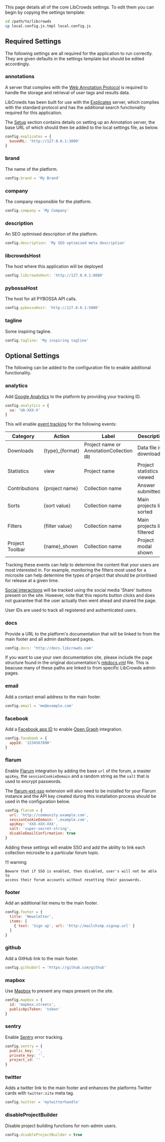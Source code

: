 This page details all of the core LibCrowds settings. To edit them you can
begin by copying the settings template:

```bash
cd /path/to/libcrowds
cp local.config.js.tmpl local.config.js
```

## Required Settings

The following settings are all required for the application to run correctly.
They are given defaults in the settings template but should be edited
accordingly.

### annotations

A server that complies with the
[Web Annotation Protocol](https://www.w3.org/TR/annotation-protocol) is
required to handle the storage and retrieval of user tags and results data.

LibCrowds has been built for use with the
[Explicates](https://github.com/alexandermendes/explicates) server, which
complies with the standard protocol and has the additional search
functionality required for this application.

The [Setup](/setup/introduction.md) section contains details on setting up an
Annotation server, the base URL of which should then be added to the local
settings file, as below.

```js
config.explicates = {
  baseURL: 'http://127.0.0.1:3000'
}
```

### brand

The name of the platform.

```js
config.brand = 'My Brand'
```

### company

The company responsible for the platform.

```js
config.company = 'My Company'
```

### description

An SEO optimised description of the platform.

```js
config.description: 'My SEO optimised meta description'
```

### libcrowdsHost

The host where this application will be deployed

```js
config.libcrowdsHost: 'http://127.0.0.1:8080'
```

### pybossaHost

The host for all PYBOSSA API calls.

```js
config.pybossaHost: 'http://127.0.0.1:5000'
```

### tagline

Some inspiring tagline.

```js
config.tagline: 'My inspiring tagline'
```

## Optional Settings

The following can be added to the configuration file to enable additional
functionality.

### analytics

Add [Google Analytics](https://analytics.google.com) to the platform by
providing your tracking ID.

```js
config.analytics = {
  ua: 'UA-XXX-X'
}
```

This will enable
[event tracking](https://developers.google.com/analytics/devguides/collection/analyticsjs/events)
for the following events:

| Category        | Action          | Label                                    | Description                 |
|-----------------|-----------------|------------------------------------------|-----------------------------|
| Downloads       | {type}_{format} | Project name or AnnotationCollection IRI | Data file is downloaded     |
| Statistics      | view            | Project name                             | Project statistics viewed   |
| Contributions   | {project name}  | Collection name                          | Answer submitted            |
| Sorts           | {sort value}    | Collection name                          | Main projects list sorted   |
| Filters         | {filter value}  | Collection name                          | Main projects list filtered |
| Project Toolbar | {name}_shown    | Collection name                          | Project modal shown         |


Tracking these events can help to determine the content that your users are most
interested in. For example, monitoring the filters most used for a microsite can
help determine the types of project that should be prioritised for release at
a given time.

[Social interactions](https://developers.google.com/analytics/devguides/collection/analyticsjs/social-interactions)
will be tracked using the social media 'Share' buttons present on the site.
However, note that this reports button clicks and does not guarantee that the
user actually then went ahead and shared the page.

User IDs are used to track all registered and authenticated users.

### docs

Provide a URL to the platform's documentation that will be linked to from the
main footer and all admin dashboard pages.

```js
config.docs: 'http://docs.libcrowds.com'
```

If you want to use your own documentation site, please include the page
structure found in the original documentation's
[mkdocs.yml](https://github.com/LibCrowds/docs/blob/master/mkdocs.yml) file.
This is beacuse many of these paths are linked to from specific LibCrowds
admin pages.

### email

Add a contact email address to the main footer.

```js
config.email = 'me@example.com'
```

### facebook

Add a [Facebook app ID](https://developers.facebook.com/docs/apps/register) to
enable [Open Graph](https://developers.facebook.com/docs/sharing/opengraph)
integration.

```js
config.facebook = {
  appId: '1234567890'
}
```

### flarum

Enable [Flarum](http://flarum.org/) integration by adding the base `url` of
the forum, a master `apiKey`, the `sessionCookieDomain` and a random string as
the `salt` that is used to encrypt passwords.

The [flarum-ext-sso](https://github.com/fabwu/flarum-ext-sso) extension will
also need to be installed for your Flarum instance and the API key created
during this installation process should be used in the configuration
below.

```js
config.flarum = {
  url: 'http://community.example.com',
  sessionCookieDomain: '.example.com',
  apiKey: 'XXX-XXX-XXX',
  salt: 'super-secret-string',
  disableEmailConfirmation: true
}
```

Adding these settings will enable SSO and add the ability to link each
collection microsite to a particular forum topic.

!!! warning

    Beware that if SSO is enabled, then disabled, user's will not be able to
    access their forum accounts without resetting their passwords.


### footer

Add an additional list menu to the main footer.

```js
config.footer = {
  title: 'Newsletter',
  items: [
    { text: 'Sign up', url: 'http://mailchimp.signup.url' }
  ]
}
```

### github

Add a GitHub link to the main footer.

```js
config.githubUrl = 'https://github.com/github'
```

### mapbox

Use [Mapbox](https://www.mapbox.com/) to present any maps present on the site.

```js
config.mapbox = {
  id: 'mapbox.streets',
  publicApiToken: 'token'
}
```

### sentry

Enable [Sentry](https://sentry.io/) error tracking.

```js
config.sentry = {
  public_key: '',
  private_key: '',
  project_id: ''
}
```

### twitter

Adds a twitter link to the main footer and enhances the platforms Twitter cards
with `twitter:site` meta tag.

```js
config.twitter = 'mytwitterhandle'
```

### disableProjectBuilder

Disable project building functions for non-admin users.

```js
config.disableProjectBuilder = true
```
